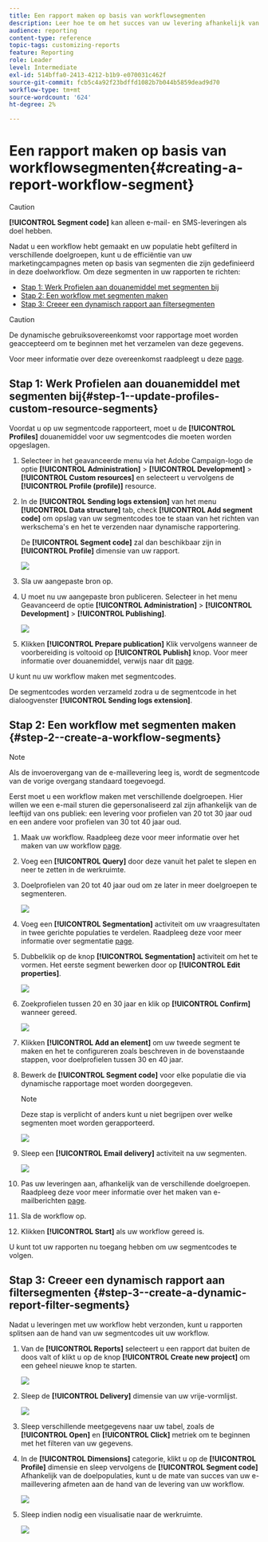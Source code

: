 ```yaml
---
title: Een rapport maken op basis van workflowsegmenten
description: Leer hoe te om het succes van uw levering afhankelijk van de segmenten van uw werkschema's in uw rapporten te controleren.
audience: reporting
content-type: reference
topic-tags: customizing-reports
feature: Reporting
role: Leader
level: Intermediate
exl-id: 514bffa0-2413-4212-b1b9-e070031c462f
source-git-commit: fcb5c4a92f23bdffd1082b7b044b5859dead9d70
workflow-type: tm+mt
source-wordcount: '624'
ht-degree: 2%

---
```


# Een rapport maken op basis van workflowsegmenten{#creating-a-report-workflow-segment}

>[!CAUTION]
> **[!UICONTROL Segment code]** kan alleen e-mail- en SMS-leveringen als doel hebben.

Nadat u een workflow hebt gemaakt en uw populatie hebt gefilterd in verschillende doelgroepen, kunt u de efficiëntie van uw marketingcampagnes meten op basis van segmenten die zijn gedefinieerd in deze doelworkflow.
Om deze segmenten in uw rapporten te richten:

* [Stap 1: Werk Profielen aan douanemiddel met segmenten bij](#step-1--update-profiles-custom-resource-segments)
* [Stap 2: Een workflow met segmenten maken](#step-2--create-a-workflow-segments)
* [Stap 3: Creeer een dynamisch rapport aan filtersegmenten](#step-3--create-a-dynamic-report-filter-segments)

>[!CAUTION]
>De dynamische gebruiksovereenkomst voor rapportage moet worden geaccepteerd om te beginnen met het verzamelen van deze gegevens.
>
>Voor meer informatie over deze overeenkomst raadpleegt u deze [page](../../reporting/using/about-dynamic-reports.md#dynamic-reporting-usage-agreement).

## Stap 1: Werk Profielen aan douanemiddel met segmenten bij{#step-1--update-profiles-custom-resource-segments}

Voordat u op uw segmentcode rapporteert, moet u de **[!UICONTROL Profiles]** douanemiddel voor uw segmentcodes die moeten worden opgeslagen.

1. Selecteer in het geavanceerde menu via het Adobe Campaign-logo de optie **[!UICONTROL Administration]** > **[!UICONTROL Development]** > **[!UICONTROL Custom resources]** en selecteert u vervolgens de **[!UICONTROL Profile (profile)]** resource.
1. In de **[!UICONTROL Sending logs extension]** van het menu **[!UICONTROL Data structure]** tab, check **[!UICONTROL Add segment code]** om opslag van uw segmentcodes toe te staan van het richten van werkschema&#39;s en het te verzenden naar dynamische rapportering.

   De **[!UICONTROL Segment code]** zal dan beschikbaar zijn in **[!UICONTROL Profile]** dimensie van uw rapport.

   ![](assets/report_segment_4.png)

1. Sla uw aangepaste bron op.

1. U moet nu uw aangepaste bron publiceren.
Selecteer in het menu Geavanceerd de optie **[!UICONTROL Administration]** > **[!UICONTROL Development]** > **[!UICONTROL Publishing]**.

   ![](assets/custom_profile_7.png)

1. Klikken **[!UICONTROL Prepare publication]** Klik vervolgens wanneer de voorbereiding is voltooid op **[!UICONTROL Publish]** knop. Voor meer informatie over douanemiddel, verwijs naar dit [page](../../developing/using/updating-the-database-structure.md).

U kunt nu uw workflow maken met segmentcodes.

De segmentcodes worden verzameld zodra u de segmentcode in het dialoogvenster **[!UICONTROL Sending logs extension]**.

## Stap 2: Een workflow met segmenten maken {#step-2--create-a-workflow-segments}

>[!NOTE]
>Als de invoerovergang van de e-maillevering leeg is, wordt de segmentcode van de vorige overgang standaard toegevoegd.

Eerst moet u een workflow maken met verschillende doelgroepen. Hier willen we een e-mail sturen die gepersonaliseerd zal zijn afhankelijk van de leeftijd van ons publiek: een levering voor profielen van 20 tot 30 jaar oud en een andere voor profielen van 30 tot 40 jaar oud.

1. Maak uw workflow. Raadpleeg deze voor meer informatie over het maken van uw workflow [page](../../automating/using/building-a-workflow.md).

1. Voeg een **[!UICONTROL Query]** door deze vanuit het palet te slepen en neer te zetten in de werkruimte.

1. Doelprofielen van 20 tot 40 jaar oud om ze later in meer doelgroepen te segmenteren.

   ![](assets/report_segment_1.png)

1. Voeg een **[!UICONTROL Segmentation]** activiteit om uw vraagresultaten in twee gerichte populaties te verdelen. Raadpleeg deze voor meer informatie over segmentatie [page](../../automating/using/segmentation.md).

1. Dubbelklik op de knop **[!UICONTROL Segmentation]** activiteit om het te vormen. Het eerste segment bewerken door op **[!UICONTROL Edit properties]**.

   ![](assets/report_segment_7.png)

1. Zoekprofielen tussen 20 en 30 jaar en klik op **[!UICONTROL Confirm]** wanneer gereed.

   ![](assets/report_segment_8.png)

1. Klikken **[!UICONTROL Add an element]** om uw tweede segment te maken en het te configureren zoals beschreven in de bovenstaande stappen, voor doelprofielen tussen 30 en 40 jaar.

1. Bewerk de **[!UICONTROL Segment code]** voor elke populatie die via dynamische rapportage moet worden doorgegeven.

   >[!NOTE]
   >Deze stap is verplicht of anders kunt u niet begrijpen over welke segmenten moet worden gerapporteerd.

   ![](assets/report_segment_9.png)

1. Sleep een **[!UICONTROL Email delivery]** activiteit na uw segmenten.

   ![](assets/report_segment_3.png)

1. Pas uw leveringen aan, afhankelijk van de verschillende doelgroepen. Raadpleeg deze voor meer informatie over het maken van e-mailberichten [page](../../designing/using/designing-content-in-adobe-campaign.md).

1. Sla de workflow op.

1. Klikken **[!UICONTROL Start]** als uw workflow gereed is.

U kunt tot uw rapporten nu toegang hebben om uw segmentcodes te volgen.

## Stap 3: Creeer een dynamisch rapport aan filtersegmenten {#step-3--create-a-dynamic-report-filter-segments}

Nadat u leveringen met uw workflow hebt verzonden, kunt u rapporten splitsen aan de hand van uw segmentcodes uit uw workflow.

1. Van de **[!UICONTROL Reports]** selecteert u een rapport dat buiten de doos valt of klikt u op de knop **[!UICONTROL Create new project]** om een geheel nieuwe knop te starten.

   ![](assets/custom_profile_18.png)
1. Sleep de **[!UICONTROL Delivery]** dimensie van uw vrije-vormlijst.

   ![](assets/report_segment_5.png)

1. Sleep verschillende meetgegevens naar uw tabel, zoals de **[!UICONTROL Open]** en **[!UICONTROL Click]** metriek om te beginnen met het filteren van uw gegevens.
1. In de **[!UICONTROL Dimensions]** categorie, klikt u op de **[!UICONTROL Profile]** dimensie en sleep vervolgens de **[!UICONTROL Segment code]** Afhankelijk van de doelpopulaties, kunt u de mate van succes van uw e-maillevering afmeten aan de hand van de levering van uw workflow.

   ![](assets/report_segment_6.png)

1. Sleep indien nodig een visualisatie naar de werkruimte.

   ![](assets/report_segment_10.png)

